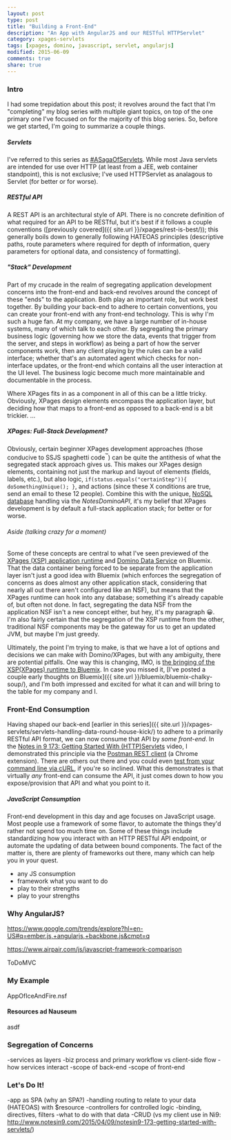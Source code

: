 ```yaml
---
layout: post
type: post
title: "Building a Front-End"
description: "An App with AngularJS and our RESTful HTTPServlet"
category: xpages-servlets
tags: [xpages, domino, javascript, servlet, angularjs]
modified: 2015-06-09
comments: true
share: true
---
```


### Intro
I had some trepidation about this post; it revolves around the fact that I'm "completing" my blog series with multiple giant topics, on top of the one primary one I've focused on for the majority of this blog series. So, before we get started, I'm going to summarize a couple things.

##### Servlets
I've referred to this series as [#ASagaOfServlets](//twitter.com/search?q=%23ASagaOfServlets). While most Java servlets are intended for use over HTTP (at least from a JEE, web container standpoint), this is not exclusive; I've used HTTPServlet as analagous to Servlet (for better or for worse).

##### RESTful API
A REST API is an architectural style of API. There is no concrete definition of what required for an API to be RESTful, but it's best if it follows a couple conventions ([previously covered]({{ site.url }}/xpages/rest-is-best/)); this generally boils down to generally following HATEOAS principles (descriptive paths, route parameters where required for depth of information, query parameters for optional data, and consistency of formatting).

##### "Stack" Development
Part of my crucade in the realm of segregating application development concerns into the front-end and back-end revolves around the concept of these "ends" to the application. Both play an important role, but work best together. By building your back-end to adhere to certain conventions, you can create your front-end with any front-end technology. This is why I'm such a huge fan. At my company, we have a large number of in-house systems, many of which talk to each other. By segregating the primary business logic (governing how we store the data, events that trigger from the server, and steps in workflow) as being a part of how the server components work, then any client playing by the rules can be a valid interface; whether that's an automated agent which checks for non-interface updates, or the front-end which contains all the user interaction at the UI level. The business logic become much more maintainable and documentable in the process.

Where XPages fits in as a component in all of this can be a little tricky. Obviously, XPages design elements encompass the application layer, but deciding how that maps to a front-end as opposed to a back-end is a bit trickier. ...

##### XPages: Full-Stack Development?
Obviously, certain beginner XPages development approaches (those conducive to SSJS spaghetti code<sup>&#8482;</sup>) can be quite the antithesis of what the segregated stack approach gives us. This makes our XPages design elements, containing not just the markup and layout of elements (fields, labels, etc.), but also logic, `if(status.equals("certainStep")){ doSomethingUnique(); }`, and actions (since these X conditions are true, send an email to these 12 people). Combine this with the unique, [NoSQL database](https://en.wikipedia.org/wiki/NoSQL) handling via the _NotesDominoAPI_, it's my belief that XPages development is by default a full-stack application stack; for better or for worse.

###### Aside (talking crazy for a moment)
Some of these concepts are central to what I've seen previewed of the [XPages (XSP) application runtime](http://heidloff.net/nh/home.nsf/article.xsp?id=26.01.2015175730NHEMVZ.htm) and [Domino Data Service](http://ryanjbaxter.com/2014/09/22/using-your-domino-data-in-apps-deployed-to-bluemix/) on Bluemix. That the data container being forced to be separate from the application layer isn't just a good idea with Bluemix (which enforces the segregation of concerns as does almost any other application stack, considering that nearly all out there aren't configured like an NSF), but means that the XPages runtime can hook into any database; something it's already capable of, but often not done. In fact, segregating the data NSF from the application NSF isn't a new concept either, but hey, it's my paragraph :grinning:. I'm also fairly certain that the segregation of the XSP runtime from the other, traditional NSF components may be the gateway for us to get an updated JVM, but maybe I'm just greedy.

Ultimately, the point I'm trying to make, is that we have a lot of options and decisions we can make with Domino/XPages, but with any ambiguity, there are potential pitfalls. One way this is changing, IMO, is [the bringing of the XSP(XPages) runtime to Bluemix](http://www.slideshare.net/MartinDonnelly1/connected2015-domino-apps-for-bluemix/9). In case you missed it, [I've posted a couple early thoughts on Bluemix]({{ site.url }}/bluemix/bluemix-chalky-soup/), and I'm both impressed and excited for what it can and will bring to the table for my company and I.

### Front-End Consumption
Having shaped our back-end [earlier in this series]({{ site.url }}/xpages-servlets/servlets-handling-data-round-house-kick/) to adhere to a primarily RESTful API format, we can now consume that API by _some front-end_. In the [Notes in 9 173: Getting Started With (HTTP)Servlets](https://www.youtube.com/watch?v=stJ3Yc1BOnU&t=32m47s) video, I demonstrated this principle via the [Postman REST client](https://chrome.google.com/webstore/detail/postman/fhbjgbiflinjbdggehcddcbncdddomop?hl=en) (a Chrome extension). There are others out there and you could even [test from your command line via cURL](http://www.codingpedia.org/ama/how-to-test-a-rest-api-from-command-line-with-curl/), if you're so inclined. What this demonstrates is that virtually _any_ front-end can consume the API, it just comes down to how you expose/provision that API and what you point to it.

##### JavaScript Consumption
Front-end development in this day and age focuses on JavaScript usage. Most people use a framework of some flavor, to automate the things they'd rather not spend too much time on. Some of these things include standardizing how you interact with an HTTP RESTful API endpoint, or automate the updating of data between bound components. The fact of the matter is, there are plenty of frameworks out there, many which can help you in your quest.



* any JS consumption
* framework what you want to do
* play to their strengths
* play to your strengths


### Why AngularJS?
https://www.google.com/trends/explore?hl=en-US#q=ember.js,+angularjs,+backbone.js&cmpt=q

https://www.airpair.com/js/javascript-framework-comparison

ToDoMVC

### My Example
AppOfIceAndFire.nsf

#### Resources ad Nauseum
asdf

### Segregation of Concerns
-services as layers
-biz process and primary workflow vs client-side flow
-how services interact
-scope of back-end
-scope of front-end

### Let's Do It!
-app as SPA (why an SPA?)
-handling routing to relate to your data (HATEOAS) with $resource
-controllers for controlled logic
-binding, directives, filters
-what to do with that data
-CRUD (vs my client use in Ni9: http://www.notesin9.com/2015/04/09/notesin9-173-getting-started-with-servlets/)